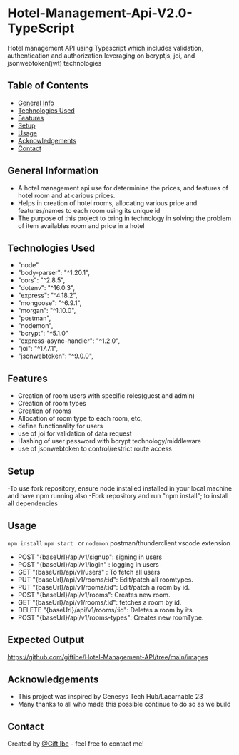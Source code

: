 # Hotel-Management-Api-V2.0-TypeScript
Hotel management API using Typescript which includes validation, authentication and authorization leveraging on bcryptjs, joi, and jsonwebtoken(jwt) technologies


## Table of Contents
* [General Info](#general-information)
* [Technologies Used](#technologies-used)
* [Features](#features)
* [Setup](#setup)
* [Usage](#usage)
* [Acknowledgements](#acknowledgements)
* [Contact](#contact)


## General Information
- A hotel management api use for determinine the prices, and features of hotel room and at carious prices.
- Helps in creation of hotel rooms, allocating various price and features/names to each room using its unique id
- The purpose of this project to bring in technology in solving the problem of item availables room and price in a hotel

## Technologies Used
-  "node" 
-  "body-parser": "^1.20.1",
-  "cors": "^2.8.5",
-  "dotenv": "^16.0.3",
-  "express": "^4.18.2",
-  "mongoose": "^6.9.1",
-  "morgan": "^1.10.0",
-  "postman",
-  "nodemon",
-  "bcrypt": "^5.1.0"
-  "express-async-handler": "^1.2.0",
-  "joi": "^17.7.1",
-  "jsonwebtoken": "^9.0.0",



## Features
- Creation of room users with specific roles(guest and admin)
- Creation of room types
- Creation of rooms
- Allocation of room type to each room, etc,
- define functionality for users
- use of joi for validation of data request 
- Hashing of user password with bcrypt technology/middleware
- use of jsonwebtoken to control/restrict route access


## Setup
-To use fork repository, ensure node installed installed in your local machine and have npm running also
-Fork repository and run "npm install"; to install all dependencies

## Usage
`npm install`
`npm start ` or `nodemon`
 postman/thunderclient vscode extension

- POST "{baseUrl}/api/v1/signup": signing in users
- POST "{baseUrl}/api/v1/login" : logging in users
- GET "{baseUrl}/api/v1/users" : To fetch all users
- PUT "{baseUrl}/api/v1/rooms/:id": Edit/patch all roomtypes.
- PUT "{baseUrl}/api/v1/rooms/:id": Edit/patch a room by id.
- POST "{baseUrl}/api/v1/rooms": Creates new room.
- GET "{baseUrl}/api/v1/rooms/:id": fetches a room by id.
- DELETE "{baseUrl}/api/v1/rooms/:id": Deletes a room by its 
- POST "{baseUrl}/api/v1/rooms-types": Creates new roomType.


## Expected Output
https://github.com/giftibe/Hotel-Management-API/tree/main/images

## Acknowledgements
- This project was inspired by Genesys Tech Hub/Laearnable 23
- Many thanks to all who made this possible continue to do so as we build


## Contact
Created by [@Gift Ibe](giftibe62@gmail.com) - feel free to contact me!
